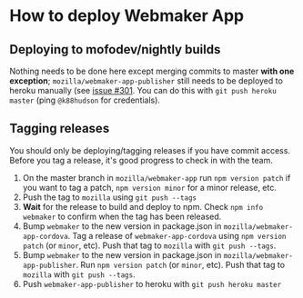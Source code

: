 # How to deploy Webmaker App

## Deploying to mofodev/nightly builds

Nothing needs to be done here except merging commits to master **with one exception**; `mozilla/webmaker-app-publisher` still needs to be deployed to heroku manually (see [issue #301](https://github.com/mozilla/webmaker-app/issues/301). You can do this with `git push heroku master` (ping `@k88hudson` for credentials).


## Tagging releases

You should only be deploying/tagging releases if you have commit access. Before you tag a release, it's good progress to check in with the team.

1. On the master branch in `mozilla/webmaker-app` run `npm version patch` if you want to tag a patch, `npm version minor` for a minor release, etc.
2. Push the tag to `mozilla` using `git push --tags`
3. **Wait** for the release to build and deploy to npm. Check `npm info webmaker` to confirm when the tag has been released.
4. Bump `webmaker` to the new version in package.json in `mozilla/webmaker-app-cordova`. Tag a release of `webmaker-app-cordova` using `npm version patch` (or `minor`, etc). Push that tag to `mozilla` with `git push --tags`.
5. Bump `webmaker` to the new version in package.json in `mozilla/webmaker-app-publisher`. Run  `npm version patch` (or `minor`, etc). Push that tag to `mozilla` with `git push --tags`.
6. Push `webmaker-app-publisher` to heroku with `git push heroku master`
